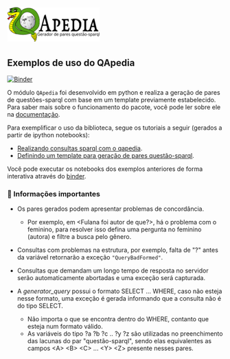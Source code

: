 # <img alt="QApedia" src="../docs/source/_static/logo.png" height="80">
## Exemplos de uso do QApedia

[![Binder](https://mybinder.org/badge_logo.svg)](https://mybinder.org/v2/gh/QApedia/QApedia/master?filepath=examples)

O módulo ``QApedia`` foi desenvolvido em python e realiza a geração de pares de
questões-sparql com base em um template previamente estabelecido. Para saber
mais sobre o funcionamento do pacote, você pode ler sobre ele na [documentação](https://qapedia.readthedocs.io/pt/latest/). 

Para exemplificar o uso da biblioteca, segue os tutoriais a seguir (gerados a partir de ipython notebooks):

* [Realizando consultas sparql com o qapedia](consultas_sparql.ipynb).
* [Definindo um template para geração de pares questão-sparql](templates_pares.ipynb).


Você pode executar os notebooks dos exemplos anteriores de forma interativa
através do [binder](https://mybinder.org/v2/gh/QApedia/QApedia/master?filepath=examples).
### 🚧 Informações importantes

* Os pares gerados podem apresentar problemas de concordância. 
    * Por exemplo, em <Fulana foi autor de que?>, há o problema com o feminino, para resolver isso defina uma pergunta no feminino (autora) e filtre a busca pelo gênero.

* Consultas com problemas na estrutura, por exemplo, falta de "?" antes da variável retornarão a exceção ``"QueryBadFormed"``.

* Consultas que demandam um longo tempo de resposta no servidor serão automaticamente abortadas e uma exceção será capturada.

* A *generator_query* possui o formato SELECT ... WHERE, caso não esteja nesse formato, uma exceção é gerada informando que a consulta não é do tipo SELECT.

    * Não importa o que se encontra dentro do WHERE, contanto que esteja num formato válido.
    * As variáveis do tipo ?a ?b ?c .. ?y ?z são utilizadas no preenchimento das lacunas do par "questão-sparql", sendo elas equivalentes as campos \<A\> \<B\> \<C\> ... \<Y\> \<Z\> presente nesses pares.
